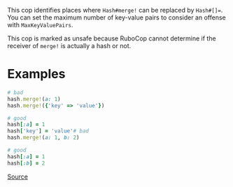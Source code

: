 
This cop identifies places where `Hash#merge!` can be replaced by
`Hash#[]=`.
You can set the maximum number of key-value pairs to consider
an offense with `MaxKeyValuePairs`.

This cop is marked as unsafe because RuboCop cannot determine if the
receiver of `merge!` is actually a hash or not.

# Examples

```ruby
# bad
hash.merge!(a: 1)
hash.merge!({'key' => 'value'})

# good
hash[:a] = 1
hash['key'] = 'value'# bad
hash.merge!(a: 1, b: 2)

# good
hash[:a] = 1
hash[:b] = 2
```

[Source](http://www.rubydoc.info/gems/rubocop/RuboCop/Cop/Performance/RedundantMerge)